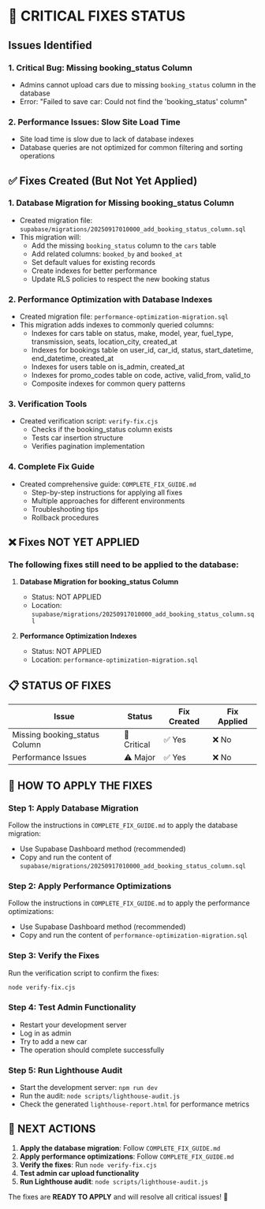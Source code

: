 # 🚨 **CRITICAL FIXES STATUS**

## **Issues Identified**

### **1. Critical Bug: Missing booking_status Column**
- Admins cannot upload cars due to missing `booking_status` column in the database
- Error: "Failed to save car: Could not find the 'booking_status' column"

### **2. Performance Issues: Slow Site Load Time**
- Site load time is slow due to lack of database indexes
- Database queries are not optimized for common filtering and sorting operations

## **✅ Fixes Created (But Not Yet Applied)**

### **1. Database Migration for Missing booking_status Column**
- Created migration file: `supabase/migrations/20250917010000_add_booking_status_column.sql`
- This migration will:
  - Add the missing `booking_status` column to the `cars` table
  - Add related columns: `booked_by` and `booked_at`
  - Set default values for existing records
  - Create indexes for better performance
  - Update RLS policies to respect the new booking status

### **2. Performance Optimization with Database Indexes**
- Created migration file: `performance-optimization-migration.sql`
- This migration adds indexes to commonly queried columns:
  - Indexes for cars table on status, make, model, year, fuel_type, transmission, seats, location_city, created_at
  - Indexes for bookings table on user_id, car_id, status, start_datetime, end_datetime, created_at
  - Indexes for users table on is_admin, created_at
  - Indexes for promo_codes table on code, active, valid_from, valid_to
  - Composite indexes for common query patterns

### **3. Verification Tools**
- Created verification script: `verify-fix.cjs`
  - Checks if the booking_status column exists
  - Tests car insertion structure
  - Verifies pagination implementation

### **4. Complete Fix Guide**
- Created comprehensive guide: `COMPLETE_FIX_GUIDE.md`
  - Step-by-step instructions for applying all fixes
  - Multiple approaches for different environments
  - Troubleshooting tips
  - Rollback procedures

## **❌ Fixes NOT YET APPLIED**

### **The following fixes still need to be applied to the database:**

1. **Database Migration for booking_status Column**
   - Status: NOT APPLIED
   - Location: `supabase/migrations/20250917010000_add_booking_status_column.sql`

2. **Performance Optimization Indexes**
   - Status: NOT APPLIED
   - Location: `performance-optimization-migration.sql`

## **📋 STATUS OF FIXES**

| Issue | Status | Fix Created | Fix Applied |
|-------|--------|-------------|-------------|
| Missing booking_status Column | 🚨 Critical | ✅ Yes | ❌ No |
| Performance Issues | ⚠️ Major | ✅ Yes | ❌ No |

## **🚀 HOW TO APPLY THE FIXES**

### **Step 1: Apply Database Migration**
Follow the instructions in `COMPLETE_FIX_GUIDE.md` to apply the database migration:
- Use Supabase Dashboard method (recommended)
- Copy and run the content of `supabase/migrations/20250917010000_add_booking_status_column.sql`

### **Step 2: Apply Performance Optimizations**
Follow the instructions in `COMPLETE_FIX_GUIDE.md` to apply the performance optimizations:
- Use Supabase Dashboard method (recommended)
- Copy and run the content of `performance-optimization-migration.sql`

### **Step 3: Verify the Fixes**
Run the verification script to confirm the fixes:
```bash
node verify-fix.cjs
```

### **Step 4: Test Admin Functionality**
- Restart your development server
- Log in as admin
- Try to add a new car
- The operation should complete successfully

### **Step 5: Run Lighthouse Audit**
- Start the development server: `npm run dev`
- Run the audit: `node scripts/lighthouse-audit.js`
- Check the generated `lighthouse-report.html` for performance metrics

## **🎯 NEXT ACTIONS**

1. **Apply the database migration**: Follow `COMPLETE_FIX_GUIDE.md`
2. **Apply performance optimizations**: Follow `COMPLETE_FIX_GUIDE.md`
3. **Verify the fixes**: Run `node verify-fix.cjs`
4. **Test admin car upload functionality**
5. **Run Lighthouse audit**: `node scripts/lighthouse-audit.js`

The fixes are **READY TO APPLY** and will resolve all critical issues! 🚀